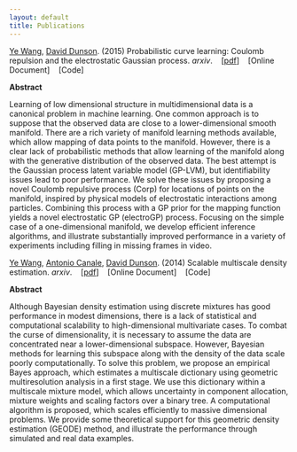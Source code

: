 ```yaml
---
layout: default
title: Publications
---
```


<div id="pub-container">
<div id="pub-main">
<p><a href="http://ericyewang.github.io">Ye Wang</a>, <a href="https://stat.duke.edu/~dunson/">David Dunson</a>. (2015) Probabilistic curve learning: Coulomb repulsion and the electrostatic Gaussian process. 
<i>arxiv</i>. &nbsp;&nbsp;&nbsp;[<a href="http://arxiv.org/pdf/1506.03768v1.pdf">pdf</a>]&nbsp;&nbsp;&nbsp; [Online Document]&nbsp;&nbsp;&nbsp; [Code]</p>
<div id="pub-sub">
<p><b>Abstract</b></p>
<p>Learning of low dimensional structure in multidimensional data is a canonical problem in machine learning. One common approach is to suppose that the observed data are close to a lower-dimensional smooth manifold. There are a rich variety of manifold learning methods available, which allow mapping of data points to the manifold. However, there is a clear lack of probabilistic methods that allow learning of the manifold along with the generative distribution of the observed data. The best attempt is the Gaussian process latent variable model (GP-LVM), but identifiability issues lead to poor performance. We solve these issues by proposing a novel Coulomb repulsive process (Corp) for locations of points on the manifold, inspired by physical models of electrostatic interactions among particles. Combining this process with a GP prior for the mapping function yields a novel electrostatic GP (electroGP) process. Focusing on the simple case of a one-dimensional manifold, we develop efficient inference algorithms, and illustrate substantially improved performance in a variety of experiments including filling in missing frames in video.</p>
</div>
</div>

<div id="pub-main">
<p><a href="http://ericyewang.github.io">Ye Wang</a>, <a href="http://sites.carloalberto.org/canale/">Antonio Canale</a>, <a href="https://stat.duke.edu/~dunson/">David Dunson</a>. (2014) Scalable multiscale density estimation. 
<i>arxiv</i>. &nbsp;&nbsp;&nbsp;[<a href="http://arxiv.org/pdf/1410.7692v1.pdf">pdf</a>]&nbsp;&nbsp;&nbsp; [Online Document]&nbsp;&nbsp;&nbsp; [Code]</p>
<div id="pub-sub">
<p><b>Abstract</b></p>
<p>Although Bayesian density estimation using discrete mixtures has good performance in modest dimensions, there is a lack of statistical and computational scalability to high-dimensional multivariate cases. To combat the curse of dimensionality, it is necessary to assume the data are concentrated near a lower-dimensional subspace. However, Bayesian methods for learning this subspace along with the density of the data scale poorly computationally. To solve this problem, we propose an empirical Bayes approach, which estimates a multiscale dictionary using geometric multiresolution analysis in a first stage. We use this dictionary within a multiscale mixture model, which allows uncertainty in component allocation, mixture weights and scaling factors over a binary tree. A computational algorithm is proposed, which scales efficiently to massive dimensional problems. We provide some theoretical support for this geometric density estimation (GEODE) method, and illustrate the performance through simulated and real data examples.</p>
</div>
</div>
</div>
